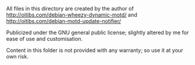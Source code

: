 All files in this directory are created by the author of http://oitibs.com/debian-wheezy-dynamic-motd/
and http://oitibs.com/debian-motd-update-notifier/ 

Publicized under the GNU general public license; slightly altered by me for ease of use and customisation.

Content in this folder is not provided with any warranty; so use it at your own risk.